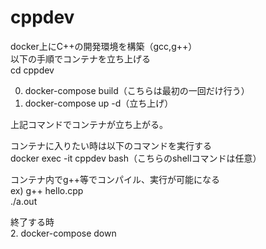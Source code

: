 # cppdev
docker上にC++の開発環境を構築（gcc,g++）  
以下の手順でコンテナを立ち上げる  
cd cppdev  
  
0. docker-compose build（こちらは最初の一回だけ行う）  
1. docker-compose up -d（立ち上げ）  
  
上記コマンドでコンテナが立ち上がる。  
  
コンテナに入りたい時は以下のコマンドを実行する  
docker exec -it cppdev bash（こちらのshellコマンドは任意）  
  
コンテナ内でg++等でコンパイル、実行が可能になる  
ex) g++ hello.cpp  
    ./a.out  

終了する時  
2. docker-compose down  


